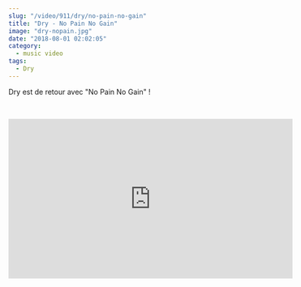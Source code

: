 ```yaml
--- 
slug: "/video/911/dry/no-pain-no-gain"
title: "Dry - No Pain No Gain"
image: "dry-nopain.jpg"
date: "2018-08-01 02:02:05"
category:
  - music video
tags:
  - Dry
---
```

<p>Dry est de retour avec "No Pain No Gain" !</p><br/><p><iframe width="560" height="315" src="https://www.youtube.com/embed/DXxuJboxQsU" frameborder="0" allow="autoplay; encrypted-media" allowfullscreen></iframe></p>